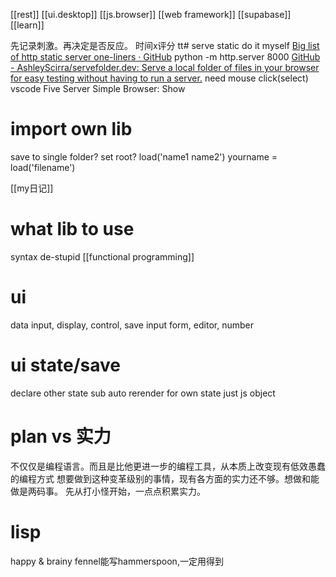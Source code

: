 [[rest]]
[[ui.desktop]]
[[js.browser]]
[[web framework]]
[[supabase]]
[[learn]]

先记录刺激。再决定是否反应。
时间x评分
tt# serve static
do it myself
[Big list of http static server one-liners · GitHub](https://gist.github.com/willurd/5720255)
	python -m http.server 8000
[GitHub - AshleyScirra/servefolder.dev: Serve a local folder of files in your browser for easy testing without having to run a server.](https://github.com/AshleyScirra/servefolder.dev)
	need mouse click(select)
vscode 
	Five Server
	Simple Browser: Show
# import own lib
save to single folder?
set root?
load('name1 name2')
yourname = load('filename')

[[my日记]]

# what lib to use
syntax de-stupid
[[functional programming]]
# ui
data input, display, control, save
input form, editor, number
# ui state/save
declare other state sub
auto rerender for own state
just js object
# plan vs 实力
不仅仅是编程语言。而且是比他更进一步的编程工具，从本质上改变现有低效愚蠢的编程方式
想要做到这种变革级别的事情，现有各方面的实力还不够。想做和能做是两码事。
先从打小怪开始，一点点积累实力。
# lisp
happy & brainy
fennel能写hammerspoon,一定用得到
